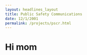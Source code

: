 ```yaml
---
layout: headlines_layout
title: Public Safety Communications
date: 12/1/2001
permalink: /projects/pscr.html
---
```



# Hi mom
